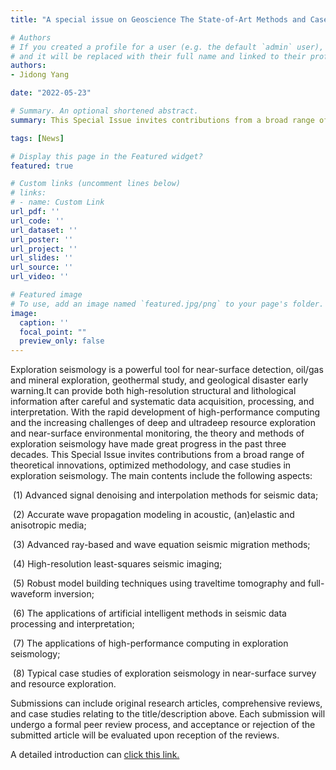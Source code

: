 ```yaml
---
title: "A special issue on Geoscience The State-of-Art Methods and Case Studies in Exploration Seismology"

# Authors
# If you created a profile for a user (e.g. the default `admin` user), write the username (folder name) here
# and it will be replaced with their full name and linked to their profile.
authors:
- Jidong Yang

date: "2022-05-23"

# Summary. An optional shortened abstract.
summary: This Special Issue invites contributions from a broad range of theoretical innovations, optimized methodology, and case studies in exploration seismology. 

tags: [News]

# Display this page in the Featured widget?
featured: true

# Custom links (uncomment lines below)
# links:
# - name: Custom Link
url_pdf: ''
url_code: ''
url_dataset: ''
url_poster: ''
url_project: ''
url_slides: ''
url_source: ''
url_video: ''

# Featured image
# To use, add an image named `featured.jpg/png` to your page's folder.
image:
  caption: ''
  focal_point: ""
  preview_only: false
---
```


Exploration seismology is a powerful tool for near-surface detection, oil/gas and mineral exploration, geothermal study, and geological disaster early warning.It can provide both high-resolution structural and lithological information after careful and systematic data acquisition, processing, and interpretation. With the rapid development of high-performance computing and the increasing challenges of deep and ultradeep resource exploration and near-surface environmental monitoring, the theory and methods of exploration seismology have made great progress in the past three decades. This Special Issue invites contributions from a broad range of theoretical innovations, optimized methodology, and case studies in exploration seismology. The main contents include the following aspects:

​	(1)  Advanced signal denoising and interpolation methods for seismic data; 

​	(2)  Accurate wave propagation modeling in acoustic, (an)elastic and anisotropic media; 

​	(3)  Advanced ray-based and wave equation seismic migration methods; 

​	(4)  High-resolution least-squares seismic imaging; 

​	(5)  Robust model building techniques using traveltime tomography and full-waveform inversion; 

​	(6)  The applications of artificial intelligent methods in seismic data processing and interpretation; 

​	(7)  The applications of high-performance computing in exploration seismology; 

​	(8)  Typical case studies of exploration seismology in near-surface survey and resource exploration. 

Submissions can include original research articles, comprehensive reviews, and case studies relating to the title/description above. Each submission will undergo a formal peer review process, and acceptance or rejection of the submitted article will be evaluated upon reception of the reviews.


A detailed introduction can [click this link.](https://www.mdpi.com/journal/geosciences/special_issues/exploration_seismology)
